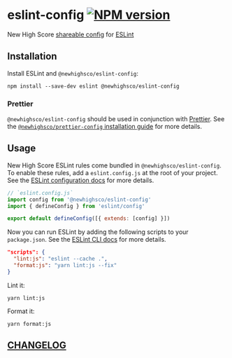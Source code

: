 # eslint-config [![NPM version](https://img.shields.io/npm/v/@newhighsco/eslint-config.svg)](https://www.npmjs.com/package/@newhighsco/eslint-config)

New High Score [shareable config](https://eslint.org/docs/developer-guide/shareable-configs) for [ESLint](https://eslint.org/)

## Installation

Install ESLint and `@newhighsco/eslint-config`:

```
npm install --save-dev eslint @newhighsco/eslint-config
```

### Prettier

`@newhighsco/eslint-config` should be used in conjunction with [Prettier](https://prettier.io/). See the [`@newhighsco/prettier-config` installation guide](https://github.com/newhighsco/prettier-config#installation) for more details.

## Usage
New High Score ESLint rules come bundled in `@newhighsco/eslint-config`. To enable these rules, add a `eslint.config.js` at the root of your project. See the [ESLint configuration docs](https://eslint.org/docs/user-guide/configuring) for more details.

```javascript
// `eslint.config.js`
import config from '@newhighsco/eslint-config'
import { defineConfig } from 'eslint/config'

export default defineConfig([{ extends: [config] }])
```

Now you can run ESLint by adding the following scripts to your `package.json`. See the [ESLint CLI docs](https://eslint.org/docs/user-guide/command-line-interface) for more details.

```json
"scripts": {
  "lint:js": "eslint --cache .",
  "format:js": "yarn lint:js --fix"
}
```

Lint it:

```
yarn lint:js
```

Format it:

```
yarn format:js
```

## [CHANGELOG](CHANGELOG.md)
